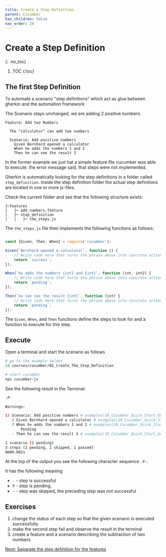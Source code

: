 ```yaml
---
title: Create a Step Definition
parent: Cucumber
has_children: false
nav_order: 20
---
```

# Create a Step Definition
{: .no_toc}

1. TOC
{:toc}

## The first Step Definition

To automate a scenario "step definitions" which act as glue between gherkin and the automation framework.

The Scenario stays unchanged, we are adding 2 positive numbers.

```gherkin
Feature: Add two Numbers

  The "calculator" can add two numbers

  Scenario: Add positive numbers
    Given Bernhard opened a calculator
    When he adds the numbers 1 and 2
    Then he can see the result 3
```

In the former example we just hat a simple feature file cucumber was able to execute. the error message said, that 
steps were not implemented.

Gherkin is automatically looking for the step definitions in a folder called ``step_definition``. Inside the step definition
folder the actual step definitions are located in one or more js-files.

Check the current folder and see that the following structure exists:

````
├─features
|   ├─ add_numbers.feature
|   ├─ step_definition
|   |   ├─ the_steps.js
````

The `the_steps.js` file then implements the following functions as follows:

```javascript

const {Given, Then, When} = require('cucumber');

Given(`Bernhard opened a calculator`, function () {
    // Write code here that turns the phrase above into concrete actions
    return `success`;
});

When(`he adds the numbers {int} and {int}`, function (int, int2) {
    // Write code here that turns the phrase above into concrete actions
    return `pending`;
});

Then(`he can see the result {int}`, function (int) {
    // Write code here that turns the phrase above into concrete actions
    return `pending`;
});

```

The `Given`, `When`, and `Then` functions define the steps to look for and a function to execute for this step.



## Execute

Open a terminal and start the scenario as follows

````bash
# go to the example folder
cd courses/cucumber/02_Create_The_Step_Definition

# start cucumber
npx cucumber-js
````

See the following result in the Terminal:

```bash
.P-

Warnings:

1) Scenario: Add positive numbers # examples\10_Cucumber_Quick_Start_Guide\02_Create_The_Step_Definition\features\add_numbers.feature:5
   √ Given Bernhard opened a calculator # examples\10_Cucumber_Quick_Start_Guide\02_Create_The_Step_Definition\features\step_definition\the_steps.js:3
   ? When he adds the numbers 1 and 2 # examples\10_Cucumber_Quick_Start_Guide\02_Create_The_Step_Definition\features\step_definition\the_steps.js:8
       Pending
   - Then he can see the result 3 # examples\10_Cucumber_Quick_Start_Guide\02_Create_The_Step_Definition\features\step_definition\the_steps.js:13

1 scenario (1 pending)
3 steps (1 pending, 1 skipped, 1 passed)
0m00.002s

```

At the top of the output you see the following character sequence `.P-`.

It has the following meaning

* ``.`` - step is successful
* ``P`` - step is pending, 
* ``-`` - step was skipped, the preceding step was not successful
 


## Exercises

1. change the status of each step so that the given scenario is executed successfully
2. make the second step fail and observe the result in the terminal
3. create a feature and a scenario describing the subtraction of two numbers

[Next: Separate the step definition for the features](../03_Separate_the_Steps_from_the_Features/README.md)